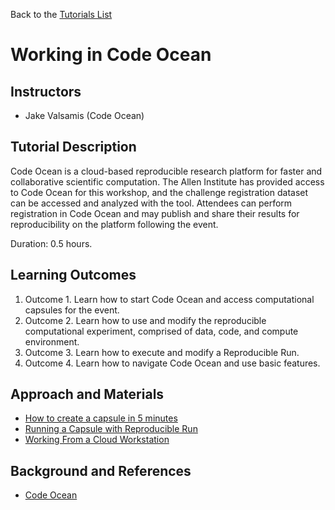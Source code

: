 Back to the [Tutorials List](../../README.md#tutorials-list)

# Working in Code Ocean

## Instructors

- Jake Valsamis (Code Ocean)

## Tutorial Description

Code Ocean is a cloud-based reproducible research platform for faster and collaborative scientific computation.
The Allen Institute has provided access to Code Ocean for this workshop, and
the challenge registration dataset can be accessed and analyzed with the tool.
Attendees can perform registration in Code Ocean and may publish and share their
results for reproducibility on the platform following the event.

Duration: 0.5 hours.

## Learning Outcomes

1. Outcome 1. Learn how to start Code Ocean and access computational capsules for the event.
2. Outcome 2. Learn how to use and modify the reproducible computational experiment, comprised of data, code, and compute environment.
3. Outcome 3. Learn how to execute and modify a Reproducible Run.
3. Outcome 4. Learn how to navigate Code Ocean and use basic features.


## Approach and Materials

- [How to create a capsule in 5
  minutes](https://docs.codeocean.com/user-guide/how-to-create-a-capsule-in-5-minutes)
- [Running a Capsule with Reproducible
  Run](https://docs.codeocean.com/user-guide/compute-capsule-basics/running-a-capsule-with-reproducible-run)
- [Working From a Cloud
  Workstation](https://docs.codeocean.com/user-guide/compute-capsule-basics/cloud-workstation)

## Background and References

- [Code Ocean](https://codeocean.com/)
